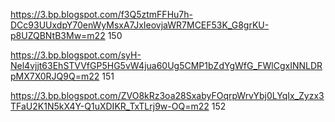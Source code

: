 
https://3.bp.blogspot.com/f3Q5ztmFFHu7h-DCc93UUxdpY70enWyMsxA7JxIeovjaWR7MCEF53K_G8grKU-p8UZQBNtB3Mw=m22 150

https://3.bp.blogspot.com/syH-Nel4vjjt63EhSTVVfGP5HG5vW4jua60Ug5CMP1bZdYgWfG_FWlCgxINNLDRpMX7X0RJQ9Q=m22 151

https://3.bp.blogspot.com/ZVO8kRz3oa28SxabyFOqrpWrvYbj0LYqIx_Zyzx3TFaU2K1N5kX4Y-Q1uXDIKR_TxTLrj9w-OQ=m22 152
